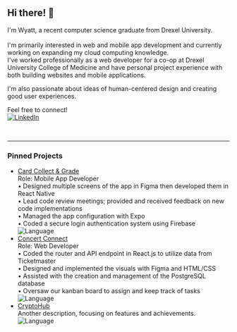 ## Hi there! 👋

I'm Wyatt, a recent computer science graduate from Drexel University.<br>  
I'm primarily interested in web and mobile app development and currently working on expanding my cloud computing knowledge.<br>
I've worked professionally as a web developer for a co-op at Drexel University College of Medicine and have personal project experience with both building websites and mobile applications.<br>

I'm also passionate about ideas of human-centered design and creating good user experiences.<br>

Feel free to connect!
<br>
[![LinkedIn](https://img.shields.io/badge/LinkedIn-%230077B5.svg?style=flat&logo=linkedin&logoColor=white)](https://www.linkedin.com/in/wyatt-kaiser/)

<br>

---

### Pinned Projects
- [Card Collect & Grade](https://github.com/NizomDjuraev/CardScanAndGrade)<br>
  Role: Mobile App Developer<br>
• Designed multiple screens of the app in Figma then developed them in React Native<br>
• Lead code review meetings; provided and received feedback on new code implementations<br>
• Managed the app configuration with Expo<br>
• Coded a secure login authentication system using Firebase  
  ![Language](https://img.shields.io/badge/language-JavaScript-orange)
- [Concert Connect](https://github.com/LukeMatheson/ConcertConnect)<br>
  Role: Web Developer<br>
• Coded the router and API endpoint in React.js to utilize data from Ticketmaster<br>
• Designed and implemented the visuals with Figma and HTML/CSS<br>
• Assisted with the creation and management of the PostgreSQL database<br>
• Oversaw our kanban board to assign and keep track of tasks<br> 
  ![Language](https://img.shields.io/badge/language-TypeScript-blue)
- [CryptoHub](https://github.com/wkaiser21/CryptoHub)<br>
  Another description, focusing on features and achievements.  
  ![Language](https://img.shields.io/badge/language-JavaScript-yellow)

